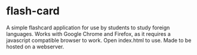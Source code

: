flash-card
==========
A simple flashcard application for use by students to study foreign languages. Works with Google Chrome and Firefox, as it requires a javascript compatible browser to work. Open index.html to use. Made to be hosted on a webserver.
